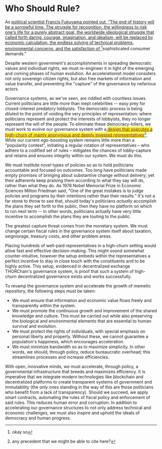 # Who Should Rule?

As [political scientist Francis Fukuyama pointed out, "The end of history will be a sorrowful time. The struggle for recognition, the willingness to risk one's life for a purely abstract goal, the worldwide ideological struggle that called forth daring, courage, imagination, and idealism, will be replaced by economic calculation, the endless solving of technical problems, environmental concerns, and the satisfaction of ](#user-content-fn-1)[^1]sophisticated consumer demands."

Despite western government's accomplishments in spreading democratic values and individual rights, we must re-engineer it in light of the emerging and coming phases of human evolution. An accelerationist model considers not only sovereign citizen rights, but also free markets of information and value transfer, and preventing the "capture" of the governance by nefarious actors.&#x20;

Governance systems, as we've seen, are riddled with countless issues. Current politicians are little more than inept celebrities -- easy prey for closed-interest predatory lobbyists.  The democratic process is being diluted to the point of voiding the very principles of representation: where politicians represent and protect the interests of lobbyists, they no longer represent the will of the people. To eliminate these democracy-killers, we must work to evolve our governance system with a[ <mark style="color:purple;">design that executes a high-churn of mainly anonymous and deeply invested representatives</mark>](#user-content-fn-2)[^2]. While our current ego-boosting system remains little more than a "popularity contest", initiating a regular rotation of representatives – who adhere to a codified set of rules – mitigates the chances of lobby-capture and retains and ensures integrity within our system. We must do this.

We must institute novel types of policies so as to hold politicians accountable and focused on outcomes. Too long have politicians made empty promises of bringing about substantive change without delivery; yet their adherents keep praising them according to what they say will do, rather than what they do. As 1976 Nobel Memorial Prize in Economic Sciences Milton Friedman said, "One of the great mistakes is to judge policies and programs by their intentions rather than their results." It's not a far stone to throw to see that, should today's politicians _actually_ accomplish the plans they set forth to the public, then they have no platform on which to run next term -- in other words, politicians actually have very little incentive to accomplish the plans they are touting to the public. &#x20;

The greatest capture threat comes from the monetary system. We must change certain fiscal rules in the governance system itself about taxation, seigniorage, treasury costs, and other problem areas.&#x20;

Placing hundreds of well-paid representatives in a high-churn setting would allow fast and effective decision-making. This might sound somewhat counter-intuitive, however the setup embeds within the representatives a perfect incentive to stay in close touch with the constituents and to be highly active. This setup, evidenced in decentralized exchange THORChain's governance system, is proof that such a system of high-churn decentralized governance exists and works successfully.&#x20;

To revamp the governance system and accelerate the growth of memetic repository, the following steps must be taken:

* We must ensure that information and economic value flows freely and transparently within the system.
* We must promote the continuous growth and improvement of the shared knowledge and culture. This must be carried out while also preserving the biological and environmental elements that are essential to human survival and evolution.&#x20;
* We must protect the rights of individuals, with special emphasis on personal liberty and property. Without these, we cannot guarantee a population's happiness, which encourages acceleration.
* We must minimize bandwidth so as to maximize simplicity. In other words, we should, through policy, reduce bureaucratic overhead; this streamlines processes and increase efficiencies.&#x20;

With open, innovative minds, we must accelerate, through policy, a governmental infrastructure that breeds and maximizes efficiency. It is imperative that we integrate modern technologies like blockchain and decentralized platforms to create transparent systems of government and immutability (the only ones standing in the way of this are those politicians who benefit from a lack of transparency). Should we succeed, we apply smart contracts, automating the rules of fiscal policy and enforcement of said rules. This reduces human error and corruption. In addition to accelerating our governance structures to not only address technical and economic challenges, we must also inspire and uphold the ideals of democracy and human progress.&#x20;



[^1]: okay so



[^2]: any precedent that we might be able to cite here?
